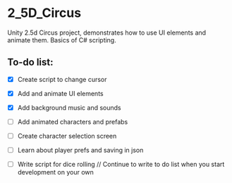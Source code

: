 # 2_5D_Circus
Unity 2.5d Circus project, demonstrates how to use UI elements and animate them. Basics of C# scripting.

## To-do list:
- [X] Create script to change cursor
- [X] Add and animate UI elements 
- [X] Add background music and sounds
- [ ] Add animated characters and prefabs
- [ ] Create character selection screen
- [ ] Learn about player prefs and saving in json
- [ ] Write script for dice rolling
// Continue to write to do list when you start development on your own

